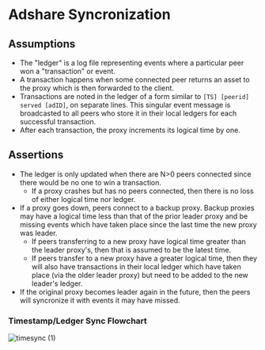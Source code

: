 # Adshare Syncronization

## Assumptions
- The "ledger" is a log file representing events where a particular peer won a "transaction" or event.
- A transaction happens when some connected peer returns an asset to the proxy which is then forwarded to the client.
- Transactions are noted in the ledger of a form similar to `[TS] [peerid] served [adID]`, on separate lines. This singular event message is broadcasted to all peers who store it in their local ledgers for each successful transaction.
- After each transaction, the proxy increments its logical time by one.

## Assertions
- The ledger is only updated when there are N>0 peers connected since there would be no one to win a transaction.
  - If a proxy crashes but has no peers connected, then there is no loss of either logical time nor ledger.
- If a proxy goes down, peers connect to a backup proxy. Backup proxies may have a logical time less than that of the prior leader proxy and be missing events which have taken place since the last time the new proxy was leader.
  - If peers transferring to a new proxy have logical time greater than the leader proxy's, then that is assumed to be the latest time.
  - If peers transfer to a new proxy have a greater logical time, then they will also have transactions in their local ledger which have taken place (via the older leader proxy) but need to be added to the new leader's ledger.
 - If the original proxy becomes leader again in the future, then the peers will syncronize it with events it may have missed.

### Timestamp/Ledger Sync Flowchart
![timesync (1)](https://user-images.githubusercontent.com/47361247/230995160-8ee426ce-48ce-4eaa-ade8-de9900782666.png)
